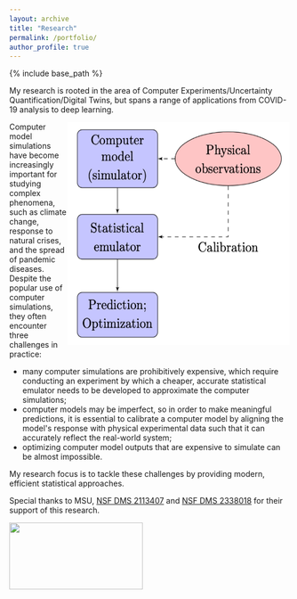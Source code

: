 ```yaml
---
layout: archive
title: "Research"
permalink: /portfolio/
author_profile: true
---
```


{% include base_path %}

My research is rooted in the area of Computer Experiments/Uncertainty Quantification/Digital Twins, but spans a range of applications from COVID-19 analysis to deep learning.


<img src='/images/researchroot.png' width="400" height="400" style="float:right">


Computer model simulations have become increasingly important for studying complex phenomena, such as climate change, response to natural crises, and the spread of pandemic diseases. Despite the popular use of computer simulations, they often encounter three challenges in practice:

* many computer simulations are prohibitively expensive, which require conducting an experiment by which a cheaper, accurate statistical emulator needs to be developed to approximate the computer simulations;
* computer models may be imperfect, so in order to make meaningful predictions, it is essential to calibrate a computer model by aligning the model's response with physical experimental data such that it can accurately reflect the real-world system;
* optimizing computer model outputs that are expensive to simulate can be almost impossible.

My research focus is to tackle these challenges by providing modern, efficient statistical approaches.

Special thanks to MSU, [NSF DMS 2113407](https://www.nsf.gov/awardsearch/showAward?AWD_ID=2113407&HistoricalAwards=false) and [NSF DMS 2338018](https://www.nsf.gov/awardsearch/showAward?AWD_ID=2338018) for their support of this research.

<img src='/images/MSUNSF.png' width="240" height="120" style="float:left">


